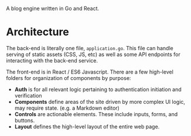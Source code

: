 A blog engine written in Go and React. 

# Architecture 
The back-end is literally one file, `application.go`. This file can handle serving of static assets (CSS, JS, etc) as well as some API endpoints for interacting with the back-end service.

The front-end is in React / ES6 Javascript. There are a few high-level folders for organization of components by purpose:
- **Auth** is for all relevant logic pertaining to authentication initiation and verification
- **Components** define areas of the site driven by more complex UI logic, may require state. (e.g. a Markdown editor)
- **Controls** are actionable elements. These include inputs, forms, and buttons.
- **Layout** defines the high-level layout of the entire web page.

